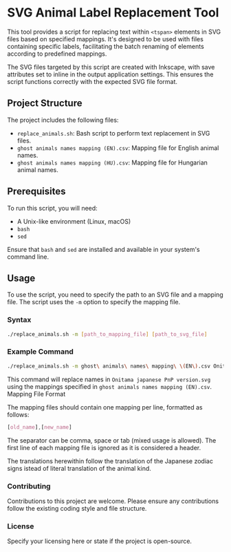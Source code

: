 # SVG Animal Label Replacement Tool

This tool provides a script for replacing text within `<tspan>` elements in SVG files based on specified mappings. It's designed to be used with files containing specific labels, facilitating the batch renaming of elements according to predefined mappings.

The SVG files targeted by this script are created with Inkscape, with save attributes set to inline in the output application settings. This ensures the script functions correctly with the expected SVG file format.

## Project Structure

The project includes the following files:

- `replace_animals.sh`: Bash script to perform text replacement in SVG files.
- `ghost animals names mapping (EN).csv`: Mapping file for English animal names.
- `ghost animals names mapping (HU).csv`: Mapping file for Hungarian animal names.

## Prerequisites

To run this script, you will need:
- A Unix-like environment (Linux, macOS)
- `bash`
- `sed`

Ensure that `bash` and `sed` are installed and available in your system's command line.

## Usage

To use the script, you need to specify the path to an SVG file and a mapping file. The script uses the `-m` option to specify the mapping file.

### Syntax

```bash
./replace_animals.sh -m [path_to_mapping_file] [path_to_svg_file]
```

### Example Command

```bash
./replace_animals.sh -m ghost\ animals\ names\ mapping\ \(EN\).csv Onitama\ japanese\ PnP\ version.svg
```

This command will replace names in `Onitama japanese PnP version.svg` using the mappings specified in `ghost animals names mapping (EN).csv`.
Mapping File Format

The mapping files should contain one mapping per line, formatted as follows:

```css
[old_name],[new_name]
```
The separator can be comma, space or tab (mixed usage is allowed). The first line of each mapping file is ignored as it is considered a header.

The translations herewithin follow the translation of the Japanese zodiac signs istead of literal translation of the animal kind.

### Contributing

Contributions to this project are welcome. Please ensure any contributions follow the existing coding style and file structure.

### License

Specify your licensing here or state if the project is open-source.

